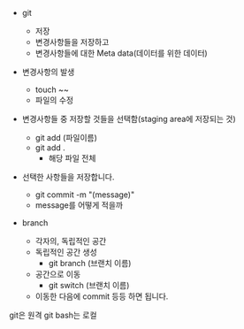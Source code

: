 + git
	+ 저장
	+ 변경사항들을 저장하고 
	+ 변경사항들에 대한 Meta data(데이터를 위한 데이터)

+ 변경사항의 발생
	+ touch ~~
	+ 파일의 수정
+ 변경사항들 중 저장할 것들을 선택함(staging area에 저장되는 것)
	+ git add (파일이름)
	+ git add .
		+ 해당 파일 전체
+ 선택한 사항들을 저장합니다.
	+ git commit -m "(message)"
	+ message를 어떻게 적을까

+ branch
	+ 각자의, 독립적인 공간
	+ 독립적인 공간 생성
		+ git branch (브랜치 이름)
	+ 공간으로 이동
		+ git switch (브랜치 이름)
	+ 이동한 다음에 commit 등등 하면 됩니다.

 git은 원격
 git bash는 로컬
